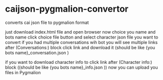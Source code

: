 # caijson-pygmalion-convertor
converts cai json file to pygmalion format

just download index.html file and open browser
now choice you name and bots name
click choice file button and select character json file you want to convert
if you had multiple conversations wih bot you will see multiple links after (Conversations:) block
click link and download it (should be like {you bots name}_conversation.json )

if you want to download character info to click link after (Character info:) block ((should be like {you bots name}_info.json ))
now you can upload you files in Pygmalion

